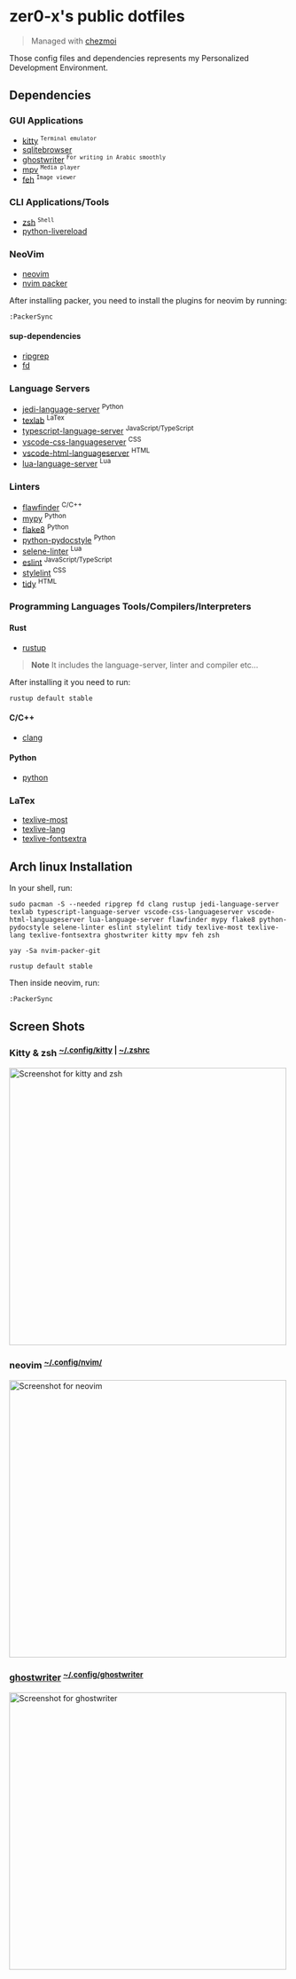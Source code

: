 # zer0-x's public dotfiles
> Managed with [chezmoi](https://www.chezmoi.io/)

Those config files and dependencies represents my Personalized Development Environment.

## Dependencies

### GUI Applications
- [kitty](https://archlinux.org/packages/community/x86_64/kitty/) <sup>`Terminal emulator`</sup>
- [sqlitebrowser](https://archlinux.org/packages/community/x86_64/sqlitebrowser/)
- [ghostwriter](https://archlinux.org/packages/community/x86_64/ghostwriter/) <sup>`For writing in Arabic smoothly`</sup>
- [mpv](https://archlinux.org/packages/community/x86_64/mpv/) <sup>`Media player`</sup>
- [feh](https://archlinux.org/packages/extra/x86_64/feh/) <sup>`Image viewer`</sup>

### CLI Applications/Tools
- [zsh](https://archlinux.org/packages/extra/x86_64/zsh/) <sup>`Shell`</sup>
- [python-livereload](https://archlinux.org/packages/community/any/python-livereload/)

### NeoVim
- [neovim](https://archlinux.org/packages/community/x86_64/neovim/)
- [nvim packer](https://aur.archlinux.org/packages/nvim-packer-git)

After installing packer, you need to install the plugins for neovim by running:
```
:PackerSync
```

#### sup-dependencies
- [ripgrep](https://archlinux.org/packages/community/x86_64/ripgrep/)
- [fd](https://archlinux.org/packages/community/x86_64/fd/)

### Language Servers
- [jedi-language-server](https://archlinux.org/packages/community/any/jedi-language-server/) <sup>Python</sup>
- [texlab](https://archlinux.org/packages/community/x86_64/texlab/) <sup>LaTex</sup>
- [typescript-language-server](https://archlinux.org/packages/community/any/typescript-language-server/) <sup>JavaScript/TypeScript</sup>
- [vscode-css-languageserver](https://archlinux.org/packages/community/any/vscode-css-languageserver/) <sup>CSS</sup>
- [vscode-html-languageserver](https://archlinux.org/packages/community/any/vscode-html-languageserver/) <sup>HTML</sup>
- [lua-language-server](https://archlinux.org/packages/community/x86_64/lua-language-server/) <sup>Lua</sup>

### Linters
- [flawfinder](https://archlinux.org/packages/community/any/flawfinder/) <sup>C/C++</sup>
- [mypy](https://archlinux.org/packages/community/any/mypy/) <sup>Python</sup>
- [flake8](https://archlinux.org/packages/community/any/flake8/) <sup>Python</sup>
- [python-pydocstyle](https://archlinux.org/packages/community/any/python-pydocstyle/) <sup>Python</sup>
- [selene-linter](https://archlinux.org/packages/community/x86_64/selene-linter/) <sup>Lua</sup>
- [eslint](https://archlinux.org/packages/community/any/eslint/) <sup>JavaScript/TypeScript</sup>
- [stylelint](https://archlinux.org/packages/community/any/stylelint/) <sup>CSS</sup>
- [tidy](https://archlinux.org/packages/extra/x86_64/tidy/) <sup>HTML</sup>

### Programming Languages Tools/Compilers/Interpreters
#### Rust
- [rustup](https://archlinux.org/packages/community/x86_64/rustup/)

> **Note** It includes the language-server, linter and compiler etc...

After installing it you need to run:
```shell
rustup default stable
```

#### C/C++
- [clang](https://archlinux.org/packages/extra/x86_64/clang/)

#### Python
- [python](https://archlinux.org/packages/core/x86_64/python/)

### LaTex
- [texlive-most](https://archlinux.org/groups/x86_64/texlive-most/)
- [texlive-lang](https://archlinux.org/groups/x86_64/texlive-lang/)
- [texlive-fontsextra](https://archlinux.org/packages/extra/any/texlive-fontsextra/)


## Arch linux Installation
In your shell, run:
```shell
sudo pacman -S --needed ripgrep fd clang rustup jedi-language-server texlab typescript-language-server vscode-css-languageserver vscode-html-languageserver lua-language-server flawfinder mypy flake8 python-pydocstyle selene-linter eslint stylelint tidy texlive-most texlive-lang texlive-fontsextra ghostwriter kitty mpv feh zsh

yay -Sa nvim-packer-git

rustup default stable
```

Then inside neovim, run:
```
:PackerSync
```

## Screen Shots

### Kitty & zsh <sup>[~/.config/kitty](https://github.com/zer0-x/dotfiles/tree/main/dot_config/kitty) | [~/.zshrc](https://github.com/zer0-x/dotfiles/blob/main/dot_zshrc)</sup>
<img width=500px src="" alt="Screenshot for kitty and zsh">

### neovim <sup>[~/.config/nvim/](https://github.com/zer0-x/dotfiles/tree/main/dot_config/nvim)</sup>
<img width=500px src="" alt="Screenshot for neovim">

### [ghostwriter](https://wereturtle.github.io/ghostwriter/) <sup>[~/.config/ghostwriter](https://github.com/zer0-x/dotfiles/tree/main/dot_config/ghostwriter)</sup>
<img width=500px src="https://raw.githubusercontent.com/zer0-x/dotfiles/main/dot_screenshots/ghostwriter.webp" alt="Screenshot for ghostwriter">
